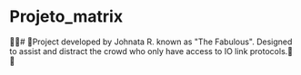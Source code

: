 # Projeto_matrix
:eyes::eyes:# :eyes:Project developed by Johnata R. known as "The Fabulous". Designed to assist and distract the crowd who only have access to IO link protocols.:eyes:
:eyes:
